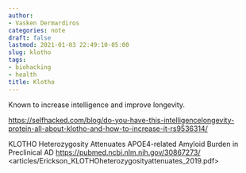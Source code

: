 ```yaml
---
author:
- Vasken Dermardiros
categories: note
draft: false
lastmod: 2021-01-03 22:49:10-05:00
slug: klotho
tags:
- biohacking
- health
title: Klotho
---
```


Known to increase intelligence and improve longevity.

<https://selfhacked.com/blog/do-you-have-this-intelligencelongevity-protein-all-about-klotho-and-how-to-increase-it-rs9536314/>

KLOTHO Heterozygosity Attenuates APOE4-related Amyloid Burden in Preclinical AD
<https://pubmed.ncbi.nlm.nih.gov/30867273/>
<articles/Erickson_KLOTHOheterozygosityattenuates_2019.pdf>